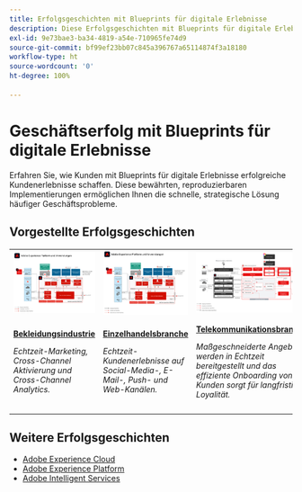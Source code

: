 ```yaml
---
title: Erfolgsgeschichten mit Blueprints für digitale Erlebnisse
description: Diese Erfolgsgeschichten mit Blueprints für digitale Erlebnisse zeigen, wie in verschiedenen Branchen ein Mehrwert für Unternehmen geschaffen werden kann, die Adobe Experience Platform gemeinsam mit Adobe Experience Cloud-Programmen nutzen.
exl-id: 9e73bae3-ba34-4819-a54e-710965fe74d9
source-git-commit: bf99ef23bb07c845a396767a65114874f3a18180
workflow-type: ht
source-wordcount: '0'
ht-degree: 100%

---
```


# Geschäftserfolg mit Blueprints für digitale Erlebnisse

Erfahren Sie, wie Kunden mit Blueprints für digitale Erlebnisse erfolgreiche Kundenerlebnisse schaffen. Diese bewährten, reproduzierbaren Implementierungen ermöglichen Ihnen die schnelle, strategische Lösung häufiger Geschäftsprobleme.

## Vorgestellte Erfolgsgeschichten

<table style="table-layout:fixed">
<tr>
  <td>
    <a href="https://experienceleague.adobe.com/docs/blueprints-learn/architecture/vertical-blueprints/apparel.html?lang=de"><img alt="Miniaturbild für ein Bekleidungsunternehmen, das Audience Activation, Customer Journey Analytics und Customer-Journey-Blueprints nutzt" src="../experience-platform/assets/aep+apps_vertical.svg" /></a>
    </td>
  <td>
    <a href="https://experienceleague.adobe.com/docs/blueprints-learn/architecture/vertical-blueprints/retail.html?lang=de"><img alt="Miniaturbild für ein Einzelhandelsunternehmen, das die Aktivierung mit der Blueprint „Aktivierung mit Online-/Offline-Daten“ und der Blueprint „Journey Optimizer“ nutzt" src="../experience-platform/assets/aep+apps_vertical.svg" /></a>

</td>
  <td>
    <a href="https://experienceleague.adobe.com/docs/blueprints-learn/architecture/vertical-blueprints/telecommunications.html?lang=de"><img alt="Miniaturbild für die Blueprint „Journey Optimizer“" src="../customer-journeys/assets/ajo-architecture.svg" /></a>
  </td>
  <td>
    <a href="https://experienceleague.adobe.com/docs/blueprints-learn/architecture/vertical-blueprints/travel-hospitality.html?lang=de"><img alt="Miniaturbild für die Blueprint „Aktivierung mit Online-/Offline-Daten“" src="../audience-activation/assets/known_activation.svg" /></a>
  </td>
</tr>
<tr>
  <td>
    <div><a href="https://experienceleague.adobe.com/docs/blueprints-learn/architecture/vertical-blueprints/apparel.html?lang=de"><strong>Bekleidungsindustrie</strong></a></div>
    <p><em>Echtzeit-Marketing, Cross-Channel Aktivierung und Cross-Channel Analytics.</em></p>
  </td>
  <td>
    <div><a href="https://experienceleague.adobe.com/docs/blueprints-learn/architecture/vertical-blueprints/retail.html?lang=de"><strong>Einzelhandelsbranche</strong></a></div>
    <p><em>Echtzeit-Kundenerlebnisse auf Social-Media-, E-Mail-, Push- und Web-Kanälen.</em></p>
  </td>
  <td>
    <div><a href="https://experienceleague.adobe.com/docs/blueprints-learn/architecture/vertical-blueprints/telecommunications.html?lang=de"><strong>Telekommunikationsbranche</strong></a></div>
    <p><em>Maßgeschneiderte Angebote werden in Echtzeit bereitgestellt und das effiziente Onboarding von Kunden sorgt für langfristige Loyalität.</em></p>
  </td>
  <td>
    <div><a href="https://experienceleague.adobe.com/docs/blueprints-learn/architecture/vertical-blueprints/travel-hospitality.html?lang=de"><strong>Tourismus und Gastgewerbe</strong></a></div>
    <p><em>Echtzeitentscheidungen mit einer konsolidierten Ansicht des Kundenverhaltens über verschiedene Kanäle hinweg.</em></p>
  </td>
</tr>
</table>

## Weitere Erfolgsgeschichten

* <a href="https://business.adobe.com/customer-success-stories/index.html?Products+%26+Services=Experience">Adobe Experience Cloud</a>
* <a href="https://business.adobe.com/customer-success-stories/index.html?Products+%26+Services=Experience+Platform">Adobe Experience Platform</a>
* <a href="https://business.adobe.com/customer-success-stories/index.html?Products+%26+Services=Intelligent+Services">Adobe Intelligent Services</a>
